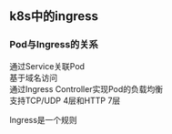 ## k8s中的ingress

### Pod与Ingress的关系

通过Service关联Pod  
基于域名访问  
通过Ingress Controller实现Pod的负载均衡  
支持TCP/UDP 4层和HTTP 7层  

Ingress是一个规则

